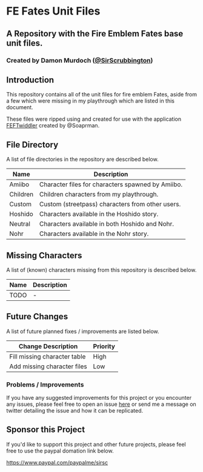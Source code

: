 # FE Fates Unit Files
## A Repository with the Fire Emblem Fates base unit files.
### Created by Damon Murdoch ([@SirScrubbington](https://twitter.com/SirScrubbington))

## Introduction
This repository contains all of the unit files for fire emblem Fates, aside from 
a few which were missing in my playthrough which are listed in this document.

These files were ripped using and created for use with the application 
[FEFTwiddler](@https://github.com/Soaprman/FEFTwiddler) created by @Soaprman.

## File Directory
A list of file directories in the repository are described below.

| Name     | Description                                       |
| -------- | ------------------------------------------------- | 
| Amiibo   | Character files for characters spawned by Amiibo. |
| Children | Children characters from my playthrough.          |
| Custom   | Custom (streetpass) characters from other users.  |
| Hoshido  | Characters available in the Hoshido story.        |
| Neutral  | Characters available in both Hoshido and Nohr.    |
| Nohr     | Characters available in the Nohr story.           |

## Missing Characters
A list of (known) characters missing from this repository is described below.

| Name | Description |
| ---- | ----------- | 
| TODO | -           |

## Future Changes
A list of future planned fixes / improvements are listed below.

| Change Description           | Priority |
| ---------------------------- | -------- |
| Fill missing character table | High     |
| Add missing character files  | Low      |

### Problems / Improvements
If you have any suggested improvements for this project or you encounter any issues, please feel free to open an issue [here](https://github.com/damon-murdoch/fe-fates-unit-files/issues) or send me a message on twitter detailing the issue and how it can be replicated.

## Sponsor this Project
If you'd like to support this project and other future projects, 
please feel free to use the paypal domation link below.

https://www.paypal.com/paypalme/sirsc